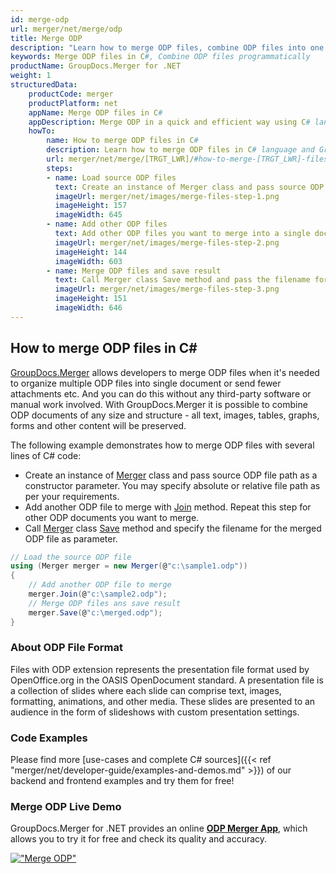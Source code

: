 ```yaml
---
id: merge-odp
url: merger/net/merge/odp
title: Merge ODP
description: "Learn how to merge ODP files, combine ODP files into one file programmatically in C# language using GroupDocs.Merger for .NET library."
keywords: Merge ODP files in C#, Combine ODP files programmatically
productName: GroupDocs.Merger for .NET
weight: 1
structuredData:
    productCode: merger
    productPlatform: net
    appName: Merge ODP files in C#
    appDescription: Merge ODP in a quick and efficient way using C# language and GroupDocs.Merger for .NET API, without the use of any third-party software like Microsoft or Open Office.
    howTo:
        name: How to merge ODP files in C# 
        description: Learn how to merge ODP files in C# language and GroupDocs.Merger for .NET API, without the use of any third-party software like Microsoft or Open Office.
        url: merger/net/merge/[TRGT_LWR]/#how-to-merge-[TRGT_LWR]-files-in-c
        steps:
        - name: Load source ODP files 
          text: Create an instance of Merger class and pass source ODP file path as a constructor parameter. You may specify absolute or relative file path as per your requirements. 
          imageUrl: merger/net/images/merge-files-step-1.png
          imageHeight: 157
          imageWidth: 645
        - name: Add other ODP files
          text: Add other ODP files you want to merge into a single document with Join method of Merger class.
          imageUrl: merger/net/images/merge-files-step-2.png
          imageHeight: 144
          imageWidth: 603
        - name: Merge ODP files and save result 
          text: Call Merger class Save method and pass the filename for the resultant ODP file as parameter.
          imageUrl: merger/net/images/merge-files-step-3.png
          imageHeight: 151
          imageWidth: 646
---
```


## How to merge ODP files in C#

[GroupDocs.Merger](https://products.groupdocs.com/merger/net) allows developers to merge ODP files when it's needed to organize multiple
 ODP files into single document or send fewer attachments etc. And you can do this without any third-party software or manual work involved.
 With GroupDocs.Merger it is possible to combine ODP documents of any size and structure - all text, images, tables, graphs, forms and other content will be preserved.

The following example demonstrates how to merge ODP files with several lines of C# code:

* Create an instance of [Merger](https://apireference.groupdocs.com/net/merger/groupdocs.merger/merger) class and pass source ODP file path as a constructor parameter. You may specify absolute or relative file path as per your requirements.
* Add another ODP file to merge with [Join](https://apireference.groupdocs.com/merger/net/groupdocs.merger/merger/methods/join/index) method. Repeat this step for other ODP documents you want to merge.
* Call [Merger](https://apireference.groupdocs.com/net/merger/groupdocs.merger/merger) class [Save](https://apireference.groupdocs.com/merger/net/groupdocs.merger/merger/methods/save/index) method and specify the filename for the merged ODP file as parameter.

```csharp
// Load the source ODP file
using (Merger merger = new Merger(@"c:\sample1.odp"))
{
    // Add another ODP file to merge
    merger.Join(@"c:\sample2.odp");
    // Merge ODP files ans save result
    merger.Save(@"c:\merged.odp");
}
```

### About ODP File Format 

Files with ODP extension represents the presentation file format used by OpenOffice.org in the OASIS OpenDocument standard. A presentation file is a collection of slides where each slide can comprise text, images, formatting, animations, and other media. These slides are presented to an audience in the form of slideshows with custom presentation settings.

### Code Examples

Please find more [use-cases and complete C# sources]({{< ref "merger/net/developer-guide/examples-and-demos.md" >}}) of our backend and frontend examples and try them for free!

### Merge ODP Live Demo 

GroupDocs.Merger for .NET provides an online [**ODP Merger App**](https://products.groupdocs.app/merger/odp), which allows you to try it for free and check its quality and accuracy.

[!["Merge ODP"](merger/net/images/merge/merge-odp.png)](https://products.groupdocs.app/merger/odp)